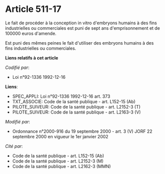# Article 511-17

Le fait de procéder à la conception in vitro d'embryons humains à des fins industrielles ou commerciales est puni de sept ans
d'emprisonnement et de 100000 euros d'amende.

Est puni des mêmes peines le fait d'utiliser des embryons humains à des fins industrielles ou commerciales.

**Liens relatifs à cet article**

_Codifié par_:

  - Loi n°92-1336 1992-12-16

**Liens**:

  - SPEC_APPLI: Loi n°92-1336 1992-12-16 art. 373
  - TXT_ASSOCIE: Code de la santé publique - art. L152-15 (Ab)
  - PILOTE_SUIVEUR: Code de la santé publique - art. L2152-3 (T)
  - PILOTE_SUIVEUR: Code de la santé publique - art. L2163-3 (V)

_Modifié par_:

  - Ordonnance n°2000-916 du 19 septembre 2000 - art. 3 (V) JORF 22 septembre 2000 en vigueur le 1er janvier 2002

_Cité par_:

  - Code de la santé publique - art. L152-15 (Ab)
  - Code de la santé publique - art. L2152-3 (M)
  - Code de la santé publique - art. L2162-3 (MMN)
